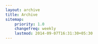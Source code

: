 ```yaml
---
layout: archive
title: Archive
sitemap:
    priority: 1.0
    changefreq: weekly
    lastmod: 2014-09-07T16:31:30+05:30
---
```



